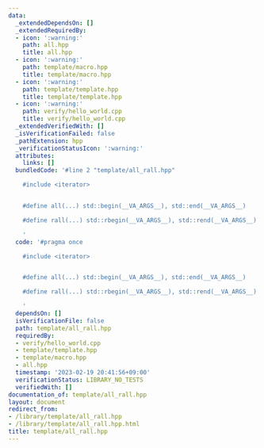 ```yaml
---
data:
  _extendedDependsOn: []
  _extendedRequiredBy:
  - icon: ':warning:'
    path: all.hpp
    title: all.hpp
  - icon: ':warning:'
    path: template/macro.hpp
    title: template/macro.hpp
  - icon: ':warning:'
    path: template/template.hpp
    title: template/template.hpp
  - icon: ':warning:'
    path: verify/hello_world.cpp
    title: verify/hello_world.cpp
  _extendedVerifiedWith: []
  _isVerificationFailed: false
  _pathExtension: hpp
  _verificationStatusIcon: ':warning:'
  attributes:
    links: []
  bundledCode: '#line 2 "template/all_rall.hpp"

    #include <iterator>


    #define all(...) std::begin(__VA_ARGS__), std::end(__VA_ARGS__)

    #define rall(...) std::rbegin(__VA_ARGS__), std::rend(__VA_ARGS__)

    '
  code: '#pragma once

    #include <iterator>


    #define all(...) std::begin(__VA_ARGS__), std::end(__VA_ARGS__)

    #define rall(...) std::rbegin(__VA_ARGS__), std::rend(__VA_ARGS__)

    '
  dependsOn: []
  isVerificationFile: false
  path: template/all_rall.hpp
  requiredBy:
  - verify/hello_world.cpp
  - template/template.hpp
  - template/macro.hpp
  - all.hpp
  timestamp: '2023-02-19 20:41:56+09:00'
  verificationStatus: LIBRARY_NO_TESTS
  verifiedWith: []
documentation_of: template/all_rall.hpp
layout: document
redirect_from:
- /library/template/all_rall.hpp
- /library/template/all_rall.hpp.html
title: template/all_rall.hpp
---
```


